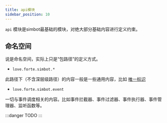 ```yaml
---
title: api模块
sidebar_position: 10
---
```


`api` 模块是simbot最基础的模块，对绝大部分基础内容进行定义约束。

## 命名空间
说是命名空间，实际上只是“包路径”的定义方式。


- `love.forte.simbot.*`

此路径下（不含深层级路径）的内容一般是一些通用内容，比如 [唯一标识](../../defition/ID.md)


- `love.forte.simbot.event`

一切与事件调度相关的内容。比如事件拦截器、事件过滤器、事件执行器、事件管理器、监听函数等。



:::danger
TODO
:::

